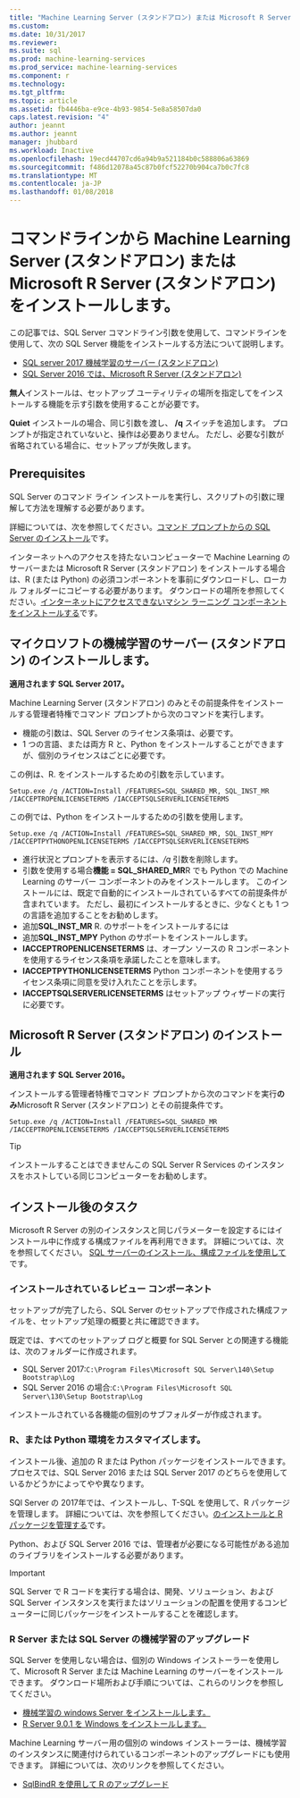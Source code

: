```yaml
---
title: "Machine Learning Server (スタンドアロン) または Microsoft R Server (スタンドアロン) をコマンドラインからインストール |Microsoft ドキュメント"
ms.custom: 
ms.date: 10/31/2017
ms.reviewer: 
ms.suite: sql
ms.prod: machine-learning-services
ms.prod_service: machine-learning-services
ms.component: r
ms.technology: 
ms.tgt_pltfrm: 
ms.topic: article
ms.assetid: fb4446ba-e9ce-4b93-9854-5e8a58507da0
caps.latest.revision: "4"
author: jeannt
ms.author: jeannt
manager: jhubbard
ms.workload: Inactive
ms.openlocfilehash: 19ecd44707cd6a94b9a521184b0c588806a63869
ms.sourcegitcommit: f486d12078a45c87b0fcf52270b904ca7b0c7fc8
ms.translationtype: MT
ms.contentlocale: ja-JP
ms.lasthandoff: 01/08/2018
---
```

# <a name="install-machine-learning-server-standalone-or-microsoft-r-server-standalone-from-the-command-line"></a>コマンドラインから Machine Learning Server (スタンドアロン) または Microsoft R Server (スタンドアロン) をインストールします。

この記事では、SQL Server コマンドライン引数を使用して、コマンドラインを使用して、次の SQL Server 機能をインストールする方法について説明します。

+ [SQL server 2017 機械学習のサーバー (スタンドアロン)](#bkmk_mls2017) 
+ [SQL Server 2016 では、Microsoft R Server (スタンドアロン)](#bkmk_mrs2016)

**無人**インストールは、セットアップ ユーティリティの場所を指定してをインストールする機能を示す引数を使用することが必要です。

**Quiet** インストールの場合、同じ引数を渡し、 **/q** スイッチを追加します。 プロンプトが指定されていないと、操作は必要ありません。 ただし、必要な引数が省略されている場合に、セットアップが失敗します。

## <a name="prerequisites"></a>Prerequisites

SQL Server のコマンド ライン インストールを実行し、スクリプトの引数に理解して方法を理解する必要があります。

詳細については、次を参照してください。[コマンド プロンプトからの SQL Server のインストール](../../database-engine/install-windows/install-sql-server-from-the-command-prompt.md)です。

インターネットへのアクセスを持たないコンピューターで Machine Learning のサーバーまたは Microsoft R Server (スタンドアロン) をインストールする場合は、R (または Python) の必須コンポーネントを事前にダウンロードし、ローカル フォルダーにコピーする必要があります。 ダウンロードの場所を参照してください。[インターネットにアクセスできないマシン ラーニング コンポーネントをインストールする](installing-ml-components-without-internet-access.md)です。


## <a name="bkmk_mls2017"></a>マイクロソフトの機械学習のサーバー (スタンドアロン) のインストールします。

**適用されます SQL Server 2017。**

Machine Learning Server (スタンドアロン) のみとその前提条件をインストールする管理者特権でコマンド プロンプトから次のコマンドを実行します。

+ 機能の引数は、SQL Server のライセンス条項は、必要です。
+ 1 つの言語、または両方 R と、Python をインストールすることができますが、個別のライセンスはごとに必要です。

この例は、R. をインストールするための引数を示しています。

```
Setup.exe /q /ACTION=Install /FEATURES=SQL_SHARED_MR, SQL_INST_MR  /IACCEPTROPENLICENSETERMS /IACCEPTSQLSERVERLICENSETERMS
```

この例では、Python をインストールするための引数を使用します。

```
Setup.exe /q /ACTION=Install /FEATURES=SQL_SHARED_MR, SQL_INST_MPY  /IACCEPTPYTHONOPENLICENSETERMS /IACCEPTSQLSERVERLICENSETERMS
```

+ 進行状況とプロンプトを表示するには、_/q_ 引数を削除します。
+ 引数を使用する場合**機能 = SQL_SHARED_MR**R でも Python での Machine Learning のサーバー コンポーネントのみをインストールします。 このインストールには、既定で自動的にインストールされているすべての前提条件が含まれています。 ただし、最初にインストールするときに、少なくとも 1 つの言語を追加することをお勧めします。
+ 追加**SQL_INST_MR** R. のサポートをインストールするには
+ 追加**SQL_INST_MPY** Python のサポートをインストールします。
+ **IACCEPTROPENLICENSETERMS** は、オープン ソースの R コンポーネントを使用するライセンス条項を承諾したことを意味します。
+ **IACCEPTPYTHONLICENSETERMS** Python コンポーネントを使用するライセンス条項に同意を受け入れたことを示します。
+ **IACCEPTSQLSERVERLICENSETERMS** はセットアップ ウィザードの実行に必要です。


## <a name="bkmk_mrs2016"></a>Microsoft R Server (スタンドアロン) のインストール

**適用されます SQL Server 2016。**

インストールする管理者特権でコマンド プロンプトから次のコマンドを実行**のみ**Microsoft R Server (スタンドアロン) とその前提条件です。 

```
Setup.exe /q /ACTION=Install /FEATURES=SQL_SHARED_MR /IACCEPTROPENLICENSETERMS /IACCEPTSQLSERVERLICENSETERMS
```

> [!TIP]
> インストールすることはできませんこの SQL Server R Services のインスタンスをホストしている同じコンピューターをお勧めします。

## <a name="post-installation-tasks"></a>インストール後のタスク

Microsoft R Server の別のインスタンスと同じパラメーターを設定するにはインストール中に作成する構成ファイルを再利用できます。 詳細については、次を参照してください。 [SQL サーバーのインストール、構成ファイルを使用して](../../database-engine/install-windows/install-sql-server-using-a-configuration-file.md)です。

### <a name="review-installed-components"></a>インストールされているレビュー コンポーネント

セットアップが完了したら、SQL Server のセットアップで作成された構成ファイルを、セットアップ処理の概要と共に確認できます。

既定では、すべてのセットアップ ログと概要 for SQL Server との関連する機能は、次のフォルダーに作成されます。

+ SQL Server 2017:`C:\Program Files\Microsoft SQL Server\140\Setup Bootstrap\Log`
+ SQL Server 2016 の場合:`C:\Program Files\Microsoft SQL Server\130\Setup Bootstrap\Log`

インストールされている各機能の個別のサブフォルダーが作成されます。

### <a name="customize-the-r-or-python-environment"></a>R、または Python 環境をカスタマイズします。

インストール後、追加の R または Python パッケージをインストールできます。 プロセスでは、SQL Server 2016 または SQL Server 2017 のどちらを使用しているかどうかによってやや異なります。

SQl Server の 2017年では、インストールし、T-SQL を使用して、R パッケージを管理します。 詳細については、次を参照してください。[のインストールと R パッケージを管理する](../r/install-additional-r-packages-on-sql-server.md)です。

Python、および SQL Server 2016 では、管理者が必要になる可能性がある追加のライブラリをインストールする必要があります。

> [!IMPORTANT]
> SQL Server で R コードを実行する場合は、開発、ソリューション、および SQL Server インスタンスを実行またはソリューションの配置を使用するコンピューターに同じパッケージをインストールすることを確認します。

### <a name="upgrading-r-server-or-sql-server-machine-learning"></a>R Server または SQL Server の機械学習のアップグレード

SQL Server を使用しない場合は、個別の Windows インストーラーを使用して、Microsoft R Server または Machine Learning のサーバーをインストールできます。 ダウンロード場所および手順については、これらのリンクを参照してください。

+ [機械学習の windows Server をインストールします。](https://docs.microsoft.com/machine-learning-server/install/machine-learning-server-windows-install)
+ [R Server 9.0.1 を Windows をインストールします。](https://docs.microsoft.com/machine-learning-server/install/r-server-install-windows) 

Machine Learning サーバー用の個別の windows インストーラーは、機械学習のインスタンスに関連付けられているコンポーネントのアップグレードにも使用できます。  詳細については、次のリンクを参照してください。

+ [SqlBindR を使用して R のアップグレード](../r/use-sqlbindr-exe-to-upgrade-an-instance-of-sql-server.md)
